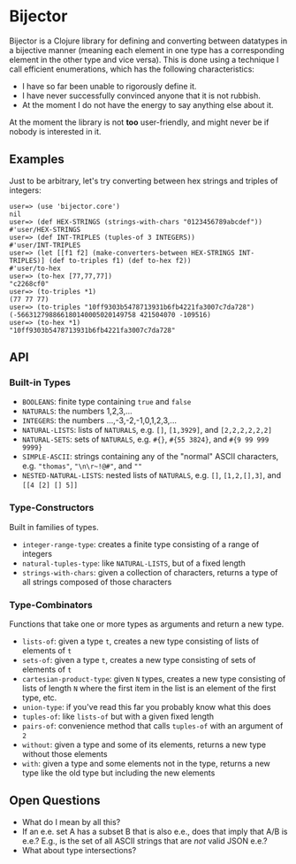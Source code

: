 # Bijector

Bijector is a Clojure library for defining and converting between datatypes
in a bijective manner (meaning each element in one type has a corresponding
element in the other type and vice versa). This is done using a technique
I call efficient enumerations, which has the following characteristics:

* I have so far been unable to rigorously define it.
* I have never successfully convinced anyone that it is not rubbish.
* At the moment I do not have the energy to say anything else about it.

At the moment the library is not __too__ user-friendly, and might never be
if nobody is interested in it.

## Examples

Just to be arbitrary, let's try converting between hex strings and triples of integers:

    user=> (use 'bijector.core')
    nil
    user=> (def HEX-STRINGS (strings-with-chars "0123456789abcdef"))
    #'user/HEX-STRINGS
    user=> (def INT-TRIPLES (tuples-of 3 INTEGERS))
    #'user/INT-TRIPLES
    user=> (let [[f1 f2] (make-converters-between HEX-STRINGS INT-TRIPLES)] (def to-triples f1) (def to-hex f2))
    #'user/to-hex
    user=> (to-hex [77,77,77])
    "c2268cf0"
    user=> (to-triples *1)
    (77 77 77)
    user=> (to-triples "10ff9303b5478713931b6fb4221fa3007c7da728")
    (-566312798866180140005020149758 421504070 -109516)
    user=> (to-hex *1)
    "10ff9303b5478713931b6fb4221fa3007c7da728"

## API

### Built-in Types

* `BOOLEANS`: finite type containing `true` and `false`
* `NATURALS`: the numbers 1,2,3,...
* `INTEGERS`: the numbers ...,-3,-2,-1,0,1,2,3,...
* `NATURAL-LISTS`: lists of `NATURALS`, e.g. `[]`, `[1,3929]`, and `[2,2,2,2,2,2]`
* `NATURAL-SETS`: sets of `NATURALS`, e.g. `#{}`, `#{55 3824}`, and `#{9 99 999 9999}`
* `SIMPLE-ASCII`: strings containing any of the "normal" ASCII characters, e.g. `"thomas"`, `"\n\r~!@#"`, and `""`
* `NESTED-NATURAL-LISTS`: nested lists of `NATURALS`, e.g. `[]`, `[1,2,[],3]`, and `[[4 [2] [] 5]]`

### Type-Constructors

Built in families of types.

* `integer-range-type`: creates a finite type consisting of a range of integers
* `natural-tuples-type`: like `NATURAL-LISTS`, but of a fixed length
* `strings-with-chars`: given a collection of characters, returns a type of all strings composed of those characters

### Type-Combinators

Functions that take one or more types as arguments and return a new type.

* `lists-of`: given a type `t`, creates a new type consisting of lists of elements of `t`
* `sets-of`: given a type `t`, creates a new type consisting of sets of elements of `t`
* `cartesian-product-type`: given `N` types, creates a new type consisting of lists of length `N`
  where the first item in the list is an element of the first type, etc.
* `union-type`: if you've read this far you probably know what this does
* `tuples-of`: like `lists-of` but with a given fixed length
* `pairs-of`: convenience method that calls `tuples-of` with an argument of `2`
* `without`: given a type and some of its elements, returns a new type without those elements
* `with`: given a type and some elements not in the type, returns a new type like the old type
  but including the new elements

## Open Questions

* What do I mean by all this?
* If an e.e. set A has a subset B that is also e.e., does that
  imply that A/B is e.e.?
  E.g., is the set of all ASCII strings that are _not_ valid JSON
  e.e.?
* What about type intersections?
